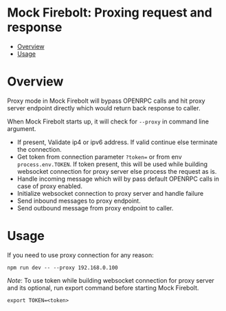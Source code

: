 Mock Firebolt: Proxing request and response
===========================================

- [Overview](#overview)
- [Usage](#Usage)

# Overview

Proxy mode in Mock Firebolt will bypass OPENRPC calls and hit proxy server endpoint directly which would return back response to caller.

When Mock Firebolt starts up, it will check for `--proxy` in command line argument. 
- If present, Validate ip4 or ipv6 address. If valid continue else terminate the connection.
- Get token from connection parameter `?token=` or from env `process.env.TOKEN`. If token present, this will be used while building websocket connection for proxy server else process the request as is.
- Handle incoming message which will by pass default OPENRPC calls in case of proxy enabled.
- Initialize websocket connection to proxy server and handle failure
- Send inbound messages to proxy endpoint. 
- Send outbound message from proxy endpoint to caller.

# Usage
If you need to use proxy connection for any reason:

```npm run dev -- --proxy 192.168.0.100```

*Note*: To use token while building websocket connection for proxy server and its optional, run export command before starting Mock Firebolt. 

```export TOKEN=<token>```
